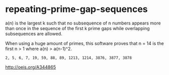 # repeating-prime-gap-sequences

a(n) is the largest k such that no subsequence of n numbers appears more than once in the sequence of the first k prime gaps while overlapping subsequences are allowed.

When using a huge amount of primes, this software proves that n = 14 is the first n > 1 where a(n) > a(n-1)^2.

```2, 5, 6, 7, 19, 59, 88, 89, 1213, 1214, 3876, 3877, 3878```

http://oeis.org/A344865
